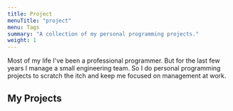```yaml
---
title: Project
menuTitle: "project"
menu: Tags
summary: "A collection of my personal programming projects."
weight: 1
---
```


Most of my life I've been a professional programmer. But for the last few years I manage a small engineering team. So I do personal programming projects to scratch the itch and keep me focused on management at work.

<!--more-->

## My Projects
